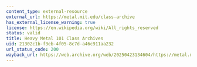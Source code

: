 ```yaml
---
content_type: external-resource
external_url: https://metal.mit.edu/class-archive
has_external_license_warning: true
license: https://en.wikipedia.org/wiki/All_rights_reserved
status: valid
title: Heavy Metal 101 Class Archives
uid: 21302c1b-f3eb-4f05-8c7d-a46c911aa232
url_status_code: 200
wayback_url: https://web.archive.org/web/20250423134604/https://metal.mit.edu/class-archive
---
```

